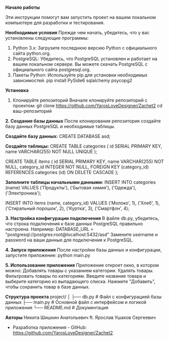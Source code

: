**Начало работы**

Эти инструкции помогут вам запустить проект на вашем локальном компьютере для разработки и тестирования.

**Необходимые условия**
Прежде чем начать, убедитесь, что у вас установлены следующие программы:
1. Python 3.x: Загрузите последнюю версию Python с официального сайта python.org.
2. PostgreSQL: Убедитесь, что PostgreSQL установлен и работает на вашем локальном сервере. Вы можете скачать PostgreSQL с официального сайта postgresql.org.
3. Пакеты Python: Используйте pip для установки необходимых зависимостей.
pip install PySide6 sqlalchemy psycopg2

**Установка**
1. Клонируйте репозиторий
Вначале клонируйте репозиторий с проектом:
git clone https://github.com/YarosLoveDesigner/Zachet2
cd ваш-репозиторий

**2. Создание базы данных**
После клонирования репозитория создайте базу данных PostgreSQL и необходимые таблицы.

**Создайте базу данных:**
CREATE DATABASE asd;

**Создайте таблицы:**
CREATE TABLE categories (
    id SERIAL PRIMARY KEY,
    name VARCHAR(255) NOT NULL UNIQUE
);

CREATE TABLE items (
    id SERIAL PRIMARY KEY,
    name VARCHAR(255) NOT NULL,
    category_id INTEGER NOT NULL,
    FOREIGN KEY (category_id) REFERENCES categories (id) ON DELETE CASCADE
);

**Заполните таблицы начальными данными:**
INSERT INTO categories (name)
VALUES 
    ('Продукты'),
    ('Бытовая химия'),
    ('Одежда'),
    ('Электроника');

INSERT INTO items (name, category_id)
VALUES
    ('Молоко', 1),
    ('Хлеб', 1),
    ('Стиральный порошок', 2),
    ('Куртка', 3),
    ('Смартфон', 4);

**3. Настройка конфигурации подключения**
В файле db.py, убедитесь, что строка подключения к базе данных PostgreSQL правильно настроена. Например:
DATABASE_URL = "postgresql://postgres:root@localhost:5432/asd"
Замените username и password на ваши данные для подключения к PostgreSQL.

**4. Запуск приложения**
После настройки базы данных и конфигурации, запустите приложение:
python main.py

**5. Использование приложения**
Приложение откроет окно, в котором можно:
Добавлять товары с указанием категории.
Удалять товары.
Фильтровать товары по категориям.
Введите название товара и выберите категорию из выпадающего списка. Нажмите "Добавить", чтобы сохранить товар в базе данных.

**Структура проекта**
project/
│
├── db.py           # Файл с конфигурацией базы данных
├── main.py         # Основной файл с интерфейсом и логикой приложения
└── README.md       # Документация

**Авторы**
Никита Шишкин Анатольевич ft. Ярослав Ушаков Сергеевич 
- Разработка приложения - GitHub: https://github.com/YarosLoveDesigner/Zachet2
